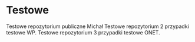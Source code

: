 # Testowe
Testowe repozytorium publiczne Michał
Testowe repozytorium 2 przypadki testowe WP.
Testowe repozytorium 3 przypadki testowe ONET.
